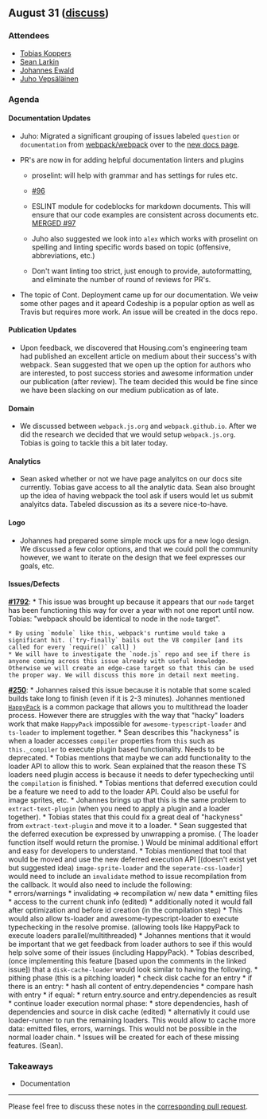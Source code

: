 ## August 31 ([discuss](https://github.com/webpack/meeting-notes/pull/13))

### Attendees

* [Tobias Koppers](http://github.com/sokra)
* [Sean Larkin](http://github.com/thelarkinn)
* [Johannes Ewald](http://github.com/jhnns)
* [Juho Vepsäläinen](http://github.com/bebraw)


### Agenda

#### Documentation Updates
* Juho: Migrated a significant grouping of issues labeled `question` or `documentation` from [webpack/webpack](github.com/webpack/webpack) over to the [new docs page](github.com/webpack/webpack.js.org).

* PR's are now in for adding helpful documentation linters and plugins
	* proselint: will help with grammar and has settings for rules etc.
	
	* [#96](https://github.com/webpack/webpack.js.org/pull/96)

	* ESLINT module for codeblocks for markdown documents. This will ensure that our code examples are consistent across documents etc. [MERGED #97](https://github.com/webpack/webpack.js.org/pull/97)

	* Juho also suggested we look into `alex` which works with proselint on spelling and linting specific words based on topic (offensive, abbreviations, etc.)

	* Don't want linting too strict, just enough to provide, autoformatting, and eliminate the number of round of reviews for PR's.

* The topic of Cont. Deployment came up for our documentation. We veiw some other pages and it apeard Codeship is a popular option as well as Travis but requires more work. An issue will be created in the docs repo. 

#### Publication Updates
* Upon feedback, we discovered that Housing.com's engineering team had published an excellent article on medium about their success's with webpack. Sean suggested that we open up the option for authors who are interested, to post success stories and awesome information under our publication (after review). The team decided this would be fine since we have been slacking on our medium publication as of late. 

#### Domain
* We discussed between `webpack.js.org` and `webpack.github.io`. After we did the research we decided that we would setup `webpack.js.org`. Tobias is going to tackle this a bit later today. 

#### Analytics 
* Sean asked whether or not we have page analyitcs on our docs site currently. Tobias gave access to all the analytic data. Sean also brought up the idea of having webpack the tool ask if users would let us submit analyitcs data. Tabeled discussion as its a severe nice-to-have.

#### Logo
* Johannes had prepared some simple mock ups for a new logo design. We discussed a few color options, and that we could poll the community however, we want to iterate on the design that we feel expresses our goals, etc.

#### Issues/Defects 
**[#1792](https://github.com/webpack/webpack/issues/1729)**: 
	* This issue was brought up because it appears that our `node` target has been functioning this way for over a year with not one report until now. Tobias: "webpack should be identical to node in the `node` target". 
	
	* By using `module` like this, webpack's runtime would take a significant hit. (`try-finally` bails out the V8 compiler [and its called for every `require()` call] )
	* We will have to investigate the `node.js` repo and see if there is anyone coming across this issue already with useful knowledge. Otherwise we will create an edge-case target so that this can be used the proper way. We will discuss this more in detail next meeting. 

**[#250](https://github.com/webpack/webpack/issues/250#issuecomment-199602293)**: 
	* Johannes raised this issue because it is notable that some scaled builds take long to finish (even if it is 2-3 minutes). Johannes mentioned [`HappyPack`](https://github.com/amireh/happypack) is a common package that allows you to multithread the loader process. However there are struggles with the way that "hacky" loaders work that make `HappyPack` impossible for `awesome-typescript-loader` and `ts-loader` to implement together. 
	* Sean describes this "hackyness" is when a loader accesses `compiler` properties from `this` such as `this._compiler` to execute plugin based functionality. Needs to be deprecated.
	* Tobias mentions that maybe we can add functionality to the loader API to allow this to work. Sean explained that the reason these TS loaders need plugin access is because it needs to defer typechecking until the `compilation` is finished. 
	* Tobias mentions that deferred execution could be a feature we need to add to the loader API. Could also be useful for image sprites, etc. 
	* Johannes brings up that this is the same problem to `extract-text-plugin` (when you need to apply a plugin and a loader together).
	* Tobias states that this could fix a great deal of "hackyness" from `extract-text-plugin` and move it to a loader. 
	* Sean suggested that the deferred execution be expressed by unwrapping a promise. (
	The loader function itself would return the promise. ) Would be minimal additional effort and easy for developers to understand.
	* Tobias mentioned that tool that would be moved and use the new deferred execution API [(doesn't exist yet but suggested idea) `image-sprite-loader` and the `seperate-css-loader`] would need to include an `invalidate` method to issue recompilation from the callback. It would also need to include the following: 	
		* errors/warnings
		* invalidating => recompilation w/ new data
		* emitting files
		* access to the current chunk info (edited)
	* additionally noted it would fall after optimization and before id creation (in the compilation step)
	* This would also allow ts-loader and awesome-typescript-loader to execute typechecking in the resolve promise. (allowing tools like HappyPack to execute loaders parallel/multithreaded)
	* Johannes mentions that it would be important that we get feedback from loader authors to see if this would help solve some of their issues (including HappyPack).
	* Tobias described, (once implementing this feature [based upon the comments in the linked issue]) that a `disk-cache-loader` would look similar to having the following.
		* pithing phase (this is a pitching loader)
		* check disk cache for an entry
		* if there is an entry:
		* hash all content of entry.dependencies
		* compare hash with entry
		* if equal:
		   * return entry.source and entry.dependencies as result
		* continue loader execution
		normal phase:
		* store dependencies, hash of dependencies and source in disk cache (edited)
		* alternativly it could use loader-runner to run the remaining loaders. This would allow to cache more data: emitted files, errors, warnings. This would not be possible in the normal loader chain.
	* Issues will be created for each of these missing features. (Sean).
### Takeaways  
* Documentation

-----------
Please feel free to discuss these notes in the [corresponding pull request](https://github.com/webpack/meeting-notes/pull/13).
